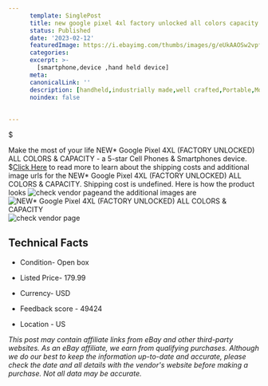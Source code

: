```yaml
---
      template: SinglePost
      title: new google pixel 4xl factory unlocked all colors capacity
      status: Published
      date: '2023-02-12'
      featuredImage: https://i.ebayimg.com/thumbs/images/g/eUkAAOSw2vpfwQW5/s-l225.jpg
      categories: 
      excerpt: >-
        [smartphone,device ,hand held device]
      meta:
      canonicalLink: ''
      description: [handheld,industrially made,well crafted,Portable,Mobile,Compact,Convenient,Lightweight,Maneuverable,Man-portable,Miniature,Carriable,Hand-held,Light,Holdable,Transportable,Mobile device,Pocket-sized,On-the-go,Wireless,Cordless,Compact size,Convenient size, smartphone,device ,hand held device]
      noindex: false
      
        
---
```

$

Make the most of your life NEW* Google Pixel 4XL (FACTORY UNLOCKED) ALL COLORS & CAPACITY - a 5-star Cell Phones & Smartphones device.
$[Click Here](https://www.ebay.com/itm/164539701657?hash=item264f549999%3Ag%3AeUkAAOSw2vpfwQW5&mkevt=1&mkcid=1&mkrid=711-53200-19255-0&campid=%253CePNCampaignId%253E&customid=%253CreferenceId%253E&toolid=10049) to read more to learn about the shipping costs and additional image urls for the NEW* Google Pixel 4XL (FACTORY UNLOCKED) ALL COLORS & CAPACITY. Shipping cost is undefined. Here is how the product looks ![check vendor page](https://i.ebayimg.com/thumbs/images/g/eUkAAOSw2vpfwQW5/s-l225.jpg)and the additional images are![NEW* Google Pixel 4XL (FACTORY UNLOCKED) ALL COLORS & CAPACITY](https://i.ebayimg.com/images/g/eUkAAOSw2vpfwQW5/s-l1600.jpg)![check vendor page](https://origin-galleryplus.ebayimg.com/ws/web/164539701657_2_0_1/225x225.jpg,https://origin-galleryplus.ebayimg.com/ws/web/164539701657_3_0_1/225x225.jpg,https://origin-galleryplus.ebayimg.com/ws/web/164539701657_4_0_1/225x225.jpg,https://origin-galleryplus.ebayimg.com/ws/web/164539701657_5_0_1/225x225.jpg)



 ## Technical Facts 



     
      

 - Condition- Open box 


      

 - Listed Price- 179.99 


      

 - Currency- USD 


      

 - Feedback score - 49424 


      

 - Location - US 


      
      

 *_This post may contain affiliate links from eBay and other third-party websites. As an eBay affiliate, we earn from qualifying purchases. Although we do our best to keep the information up-to-date and accurate, please check the date and all details with the vendor's website before making a purchase. Not all data may be accurate._*






